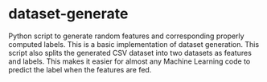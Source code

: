 # dataset-generate
Python script to generate random features and corresponding properly computed labels. This is a basic implementation of dataset generation.
This script also splits the generated CSV dataset into two datasets as features and labels.
This makes it easier for almost any Machine Learning code to predict the label when the features are fed.
